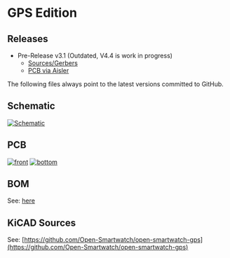 # GPS Edition

## Releases

- Pre-Release v3.1 (Outdated, V4.4 is work in progress)
    - [Sources/Gerbers](https://github.com/Open-Smartwatch/open-smartwatch-gps/releases/tag/v3.1)
    - [PCB via Aisler](https://aisler.net/p/RGJUQAJC)

The following files always point to the latest versions committed to GitHub.

## Schematic

[![Schematic](https://raw.githubusercontent.com/Open-Smartwatch/open-smartwatch-gps/master/docs/img/osw-schematic.svg)](https://raw.githubusercontent.com/Open-Smartwatch/open-smartwatch-gps/master/docs/osw-schematic.pdf)

## PCB

[![front](https://raw.githubusercontent.com/Open-Smartwatch/open-smartwatch-gps/master/docs/img/osw-top.svg)](https://raw.githubusercontent.com/Open-Smartwatch/open-smartwatch-gps/master/docs/img/osw-top.svg)
[![bottom](https://raw.githubusercontent.com/Open-Smartwatch/open-smartwatch-gps/master/docs/img/osw-bottom.svg)](https://raw.githubusercontent.com/Open-Smartwatch/open-smartwatch-gps/master/docs/img/osw-bottom.svg)

## BOM

See: [here](https://htmlpreview.github.io/?https://github.com/Open-Smartwatch/open-smartwatch-gps/blob/master/docs/bom/osw-ibom_v.html)


## KiCAD Sources

See:
[https://github.com/Open-Smartwatch/open-smartwatch-gps](https://github.com/Open-Smartwatch/open-smartwatch-gps)
